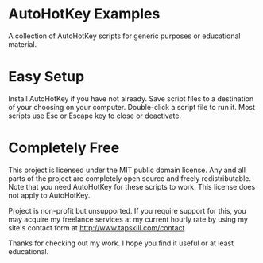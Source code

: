 AutoHotKey Examples
=======

A collection of AutoHotKey scripts for generic purposes or educational material.

Easy Setup
=======
Install AutoHotKey if you have not already.  Save script files to a destination of your choosing on your computer.  Double-click a script file to run it.  Most scripts use Esc or Escape key to close or deactivate.

Completely Free
=======

This project is licensed under the MIT public domain license. Any and all parts of the project are completely open source and freely redistributable.  Note that you need AutoHotKey for these scripts to work.  This license does not apply to AutoHotKey.

Project is non-profit but unsupported.  If you require support for this, you may acquire my freelance services at my current hourly rate by using my site's contact form at http://www.tapskill.com/contact

Thanks for checking out my work.  I hope you find it useful or at least educational.